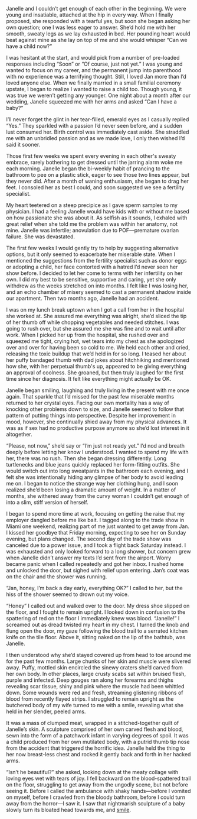 Janelle and I couldn’t get enough of each other in the beginning. We were young and insatiable, attached at the hip in every way. When I finally proposed, she responded with a tearful yes, but soon she began asking her own question; one I was less eager to answer. She’d hold me with her smooth, sweaty legs as we lay exhausted in bed. Her pounding heart would beat against mine as she lay on top of me and she would whisper “Can we have a child now?”

I was hesitant at the start, and would pick from a number of pre-loaded responses including “Soon” or “Of course, just not yet.” I was young and wanted to focus on my career, and the permanent jump into parenthood with no experience was a terrifying thought. Still, I loved Jan more than I’d loved anyone else. When we finally married in a small familial ceremony upstate, I began to realize I wanted to raise a child too. Though young, it was true we weren’t getting any younger. One night about a month after our wedding, Janelle squeezed me with her arms and asked “Can I have a baby?”

I’ll never forget the glint in her tear-filled, emerald eyes as I casually replied “Yes.” They sparkled with a passion I’d never seen before, and a sudden lust consumed her. Birth control was immediately cast aside. She straddled me with an unbridled passion and as we made love, I only then wished I’d said it sooner.

Those first few weeks we spent every evening in each other's sweaty embrace, rarely bothering to get dressed until the jarring alarm woke me each morning. Janelle began the bi-weekly habit of prancing to the bathroom to pee on a plastic stick, eager to see those two lines appear, but they never did. After a month of waning enthusiasm, she began to drag her feet. I consoled her as best I could, and soon suggested we see a fertility specialist.

My heart teetered on a steep precipice as I gave sperm samples to my physician. I had a feeling Janelle would have kids with or without me based on how passionate she was about it. As selfish as it sounds, I exhaled with great relief when she told me the problem was within her anatomy, not mine. Janelle was infertile; anovulation due to POF—premature ovarian failure. She was devastated.

The first few weeks I would gently try to help by suggesting alternative options, but it only seemed to exacerbate her miserable state. When I mentioned the suggestions from the fertility specialist such as donor eggs or adopting a child, her face contorted with a hatred I’d never seen her show before. I decided to let her come to terms with her infertility on her own. I did my best to be sensitive, supportive and caring, yet she only withdrew as the weeks stretched on into months. I felt like I was losing her, and an echo chamber of misery seemed to cast a permanent shadow inside our apartment. Then two months ago, Janelle had an accident.

I was on my lunch break uptown when I got a call from her in the hospital she worked at. She assured me everything was alright, she’d sliced the tip of her thumb off while chopping vegetables and needed stitches. I was going to rush over, but she assured me she was fine and to wait until after work. When I picked her up from the hospital, she rushed over and squeezed me tight, crying hot, wet tears into my chest as she apologized over and over for having been so cold to me. We held each other and cried, releasing the toxic buildup that we’d held in for so long. I teased her about her puffy bandaged thumb with dad jokes about hitchhiking and mentioned how she, with her perpetual thumb's up, appeared to be giving everything an approval of coolness. She groaned, but then truly laughed for the first time since her diagnosis. It felt like everything might actually be OK.

Janelle began smiling, laughing and truly living in the present with me once again. That sparkle that I’d missed for the past few miserable months returned to her crystal eyes. Facing our own mortality has a way of knocking other problems down to size, and Janelle seemed to follow that pattern of putting things into perspective. Despite her improvement in mood, however, she continually shied away from my physical advances. It was as if sex had no productive purpose anymore so she’d lost interest in it altogether.

“Please, not now,” she’d say or “I’m just not ready yet.” I’d nod and breath deeply before letting her know I understood. I wanted to spend my life with her, there was no rush. Then she began dressing differently. Long turtlenecks and blue jeans quickly replaced her form-fitting outfits. She would switch out into long sweatpants in the bathroom each evening, and I felt she was intentionally hiding any glimpse of her body to avoid leading me on. I began to notice the strange way her clothing hung, and I soon realized she’d been losing a dramatic amount of weight. In a matter of months, she withered away from the curvy woman I couldn’t get enough of into a slim, stiff version of herself. 

I began to spend more time at work, focusing on getting the raise that my employer dangled before me like bait. I tagged along to the trade show in Miami one weekend, realizing part of me just wanted to get away from Jan. I kissed her goodbye that Friday morning, expecting to see her on Sunday evening, but plans changed. The second day of the trade show was canceled due to a power issue, and I took a flight back Saturday instead. I was exhausted and only looked forward to a long shower, but concern grew when Janelle didn’t answer my texts I’d sent from the airport. Worry became panic when I called repeatedly and got her inbox. I rushed home and unlocked the door, but sighed with relief upon entering. Jan’s coat was on the chair and the shower was running.

“Jan, honey, I’m back a day early, everything OK?” I called to her, but the hiss of the shower seemed to drown out my voice.

“Honey” I called out and walked over to the door. My dress shoe slipped on the floor, and I fought to remain upright. I looked down in confusion to the spattering of red on the floor I immediately knew was blood. “Janelle!” I screamed out as dread twisted my heart in my chest. I turned the knob and flung open the door, my gaze following the blood trail to a serrated kitchen knife on the tile floor. Above it, sitting naked on the lip of the bathtub, was Janelle. 

I then understood why she’d stayed covered up from head to toe around me for the past few months. Large chunks of her skin and muscle were slivered away. Puffy, mottled skin encircled the sinewy craters she’d carved from her own body. In other places, large crusty scabs sat within bruised flesh, purple and infected. Deep gouges ran along her forearms and thighs revealing scar tissue, shiny and pink where the muscle had been whittled down. Some wounds were red and fresh, streaming glistening ribbons of blood from recently flayed strips. I struggled to remain upright as the butchered body of my wife turned to me with a smile, revealing what she held in her slender, peeled arms.

It was a mass of clumped meat, wrapped in a stitched-together quilt of Janelle’s skin. A sculpture comprised of her own carved flesh and blood, sewn into the form of a patchwork infant in varying degrees of spoil. It was a child produced from her own mutilated body, with a putrid thumb tip nose from the accident that triggered the horrific idea. Janelle held the thing to her now breast-less chest and rocked it gently back and forth in her hacked arms.

“Isn’t he beautiful?” she asked, looking down at the meaty collage with loving eyes wet with tears of joy. I fell backward on the blood-spattered trail on the floor, struggling to get away from the ungodly scene, but not before seeing it. Before I called the ambulance with shaky hands—before I vomited on myself, before I crawled from the bloody bathroom, before I could turn away from the horror—I saw it. I saw that nightmarish sculpture of a baby slowly turn its bloated head towards me, and [smile](https://www.reddit.com/user/mrmichaelsquid/).